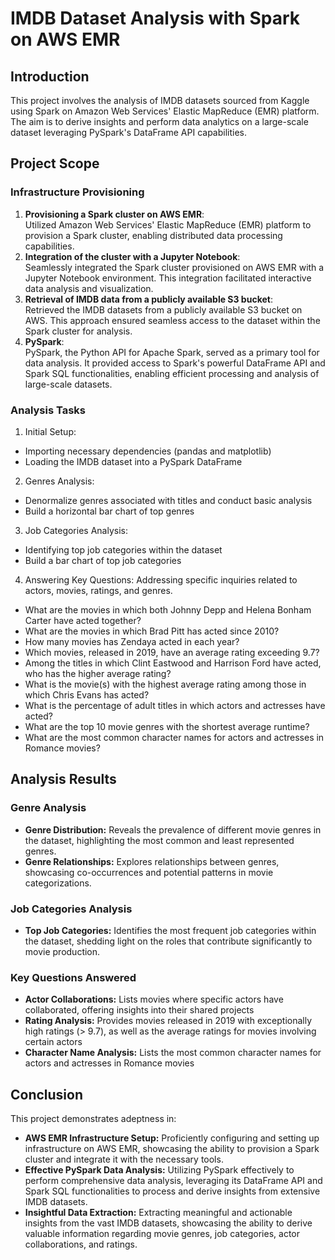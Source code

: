 
# IMDB Dataset Analysis with Spark on AWS EMR





## Introduction
This project involves the analysis of IMDB datasets sourced from Kaggle using Spark on Amazon Web Services' Elastic MapReduce (EMR) platform. The aim is to derive insights and perform data analytics on a large-scale dataset leveraging PySpark's DataFrame API capabilities.


## Project Scope
### Infrastructure Provisioning
1. **Provisioning a Spark cluster on AWS EMR**:<br>
    Utilized Amazon Web Services' Elastic MapReduce (EMR) platform to provision a Spark cluster, enabling distributed data processing capabilities.
2. **Integration of the cluster with a Jupyter Notebook**:<br>
    Seamlessly integrated the Spark cluster provisioned on AWS EMR with a Jupyter Notebook environment. This integration facilitated interactive data analysis and visualization.
3. **Retrieval of IMDB data from a publicly available S3 bucket**:<br>
    Retrieved the IMDB datasets from a publicly available S3 bucket on AWS. This approach ensured seamless access to the dataset within the Spark cluster for analysis.
4. **PySpark**:<br>
    PySpark, the Python API for Apache Spark, served as a primary tool for data analysis. It provided access to Spark's powerful DataFrame API and Spark SQL functionalities, enabling efficient processing and analysis of large-scale datasets.
   
### Analysis Tasks
1. Initial Setup:
- Importing necessary dependencies (pandas and matplotlib)
- Loading the IMDB dataset into a PySpark DataFrame
2. Genres Analysis:
- Denormalize genres associated with titles and conduct basic analysis
- Build a horizontal bar chart of top genres
3. Job Categories Analysis:
- Identifying top job categories within the dataset
- Build a bar chart of top job categories
4. Answering Key Questions:
Addressing specific inquiries related to actors, movies, ratings, and genres.
- What are the movies in which both Johnny Depp and Helena Bonham Carter have acted together?
- What are the movies in which Brad Pitt has acted since 2010?
- How many movies has Zendaya acted in each year?
- Which movies, released in 2019, have an average rating exceeding 9.7?
- Among the titles in which Clint Eastwood and Harrison Ford have acted, who has the higher average rating?
- What is the movie(s) with the highest average rating among those in which Chris Evans has acted?
- What is the percentage of adult titles in which actors and actresses have acted?
- What are the top 10 movie genres with the shortest average runtime?
- What are the most common character names for actors and actresses in Romance movies?



## Analysis Results
### Genre Analysis
- **Genre Distribution:** Reveals the prevalence of different movie genres in the dataset, highlighting the most common and least represented genres.
- **Genre Relationships:** Explores relationships between genres, showcasing co-occurrences and potential patterns in movie categorizations.
### Job Categories Analysis
- **Top Job Categories:** Identifies the most frequent job categories within the dataset, shedding light on the roles that contribute significantly to movie production.
### Key Questions Answered
- **Actor Collaborations:** Lists movies where specific actors have collaborated, offering insights into their shared projects
- **Rating Analysis:** Provides movies released in 2019 with exceptionally high ratings (> 9.7), as well as the average ratings for movies involving certain actors
- **Character Name Analysis:** Lists the most common character names for actors and actresses in Romance movies

## Conclusion
This project demonstrates adeptness in:
 - **AWS EMR Infrastructure Setup:** Proficiently configuring and setting up infrastructure on AWS EMR, showcasing the ability to provision a Spark cluster and integrate it with the necessary tools.
- **Effective PySpark Data Analysis:** Utilizing PySpark effectively to perform comprehensive data analysis, leveraging its DataFrame API and Spark SQL functionalities to process and derive insights from extensive IMDB datasets.
- **Insightful Data Extraction:** Extracting meaningful and actionable insights from the vast IMDB datasets, showcasing the ability to derive valuable information regarding movie genres, job categories, actor collaborations, and ratings.
